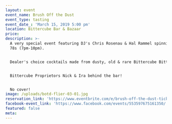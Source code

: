 ```yaml
---
layout: event
event_name: Brush Off the Dust
event_type: tasting
event_date_: 'March 15, 2019 5:00 pm'
location: Bittercube Bar & Bazaar
price:
description: >-
  A very special event featuring DJ's Chris Rosenau & Hal Rammel spinning dusty
  78s (7pm-10pm).


  Dealer's choice cocktails made from dusty, old & rare Bittercube Bitters.


  Bittercube Proprietors Nick & Ira behind the bar!


  No cover!
image: /uploads/botd-flier-03-01.jpg
reservation_link: 'https://www.eventbrite.com/e/brush-off-the-dust-tickets-57847485386'
facebook-event_link: 'https://www.facebook.com/events/553597675161350/'
featured: false
meta:
---
```


